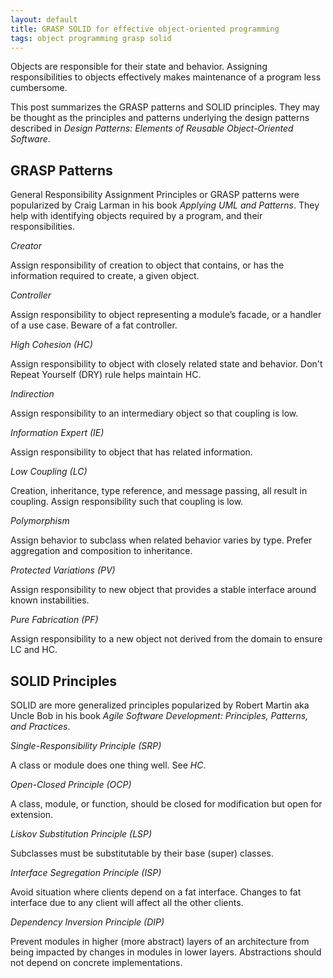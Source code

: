 ```yaml
---
layout: default
title: GRASP SOLID for effective object-oriented programming
tags: object programming grasp solid
---
```


Objects are responsible for their state and behavior. Assigning responsibilities to objects effectively makes maintenance of a program less cumbersome.

This post summarizes the GRASP patterns and SOLID principles. They may be thought as the principles and patterns underlying the design patterns described in _Design Patterns: Elements of Reusable Object-Oriented Software_.

## GRASP Patterns

General Responsibility Assignment Principles or GRASP patterns were popularized by Craig Larman in his book _Applying UML and Patterns_. They help with identifying objects required by a program, and their responsibilities.

_Creator_

Assign responsibility of creation to object that contains, or has the information required to create, a given object.

_Controller_

Assign responsibility to object representing a module’s facade, or a handler of a use case. Beware of a fat controller.

_High Cohesion (HC)_

Assign responsibility to object with closely related state and behavior. Don't Repeat Yourself (DRY) rule helps maintain HC.

_Indirection_

Assign responsibility to an intermediary object so that coupling is low.

_Information Expert (IE)_

Assign responsibility to object that has related information.

_Low Coupling (LC)_

Creation, inheritance, type reference, and message passing, all result in coupling. Assign responsibility such that coupling is low.

_Polymorphism_

Assign behavior to subclass when related behavior varies by type. Prefer aggregation and composition to inheritance.

_Protected Variations (PV)_

Assign responsibility to new object that provides a stable interface around known instabilities.

_Pure Fabrication (PF)_

Assign responsibility to a new object not derived from the domain to ensure LC and HC.

## SOLID Principles

SOLID are more generalized principles popularized by Robert Martin aka Uncle Bob in his book _Agile Software Development: Principles, Patterns, and Practices_.

_Single-Responsibility Principle (SRP)_

A class or module does one thing well. See _HC_.

_Open-Closed Principle (OCP)_

A class, module, or function, should be closed for modification but open for extension.

_Liskov Substitution Principle (LSP)_

Subclasses must be substitutable by their base (super) classes.

_Interface Segregation Principle (ISP)_

Avoid situation where clients depend on a fat interface. Changes to fat interface due to any client will affect all the other clients.

_Dependency Inversion Principle (DIP)_

Prevent modules in higher (more abstract) layers of an architecture from being impacted by changes in modules in lower layers. Abstractions should not depend on concrete implementations.